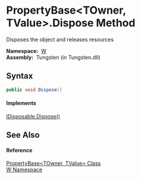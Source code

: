 PropertyBase&lt;TOwner, TValue>.Dispose Method
==============================================
   Disposes the object and releases resources

  **Namespace:**  [W][1]  
  **Assembly:**  Tungsten (in Tungsten.dll)

Syntax
------

```csharp
public void Dispose()
```

#### Implements
[IDisposable.Dispose()][2]  


See Also
--------

#### Reference
[PropertyBase&lt;TOwner, TValue> Class][3]  
[W Namespace][1]  

[1]: ../README.md
[2]: http://msdn.microsoft.com/en-us/library/es4s3w1d
[3]: README.md
